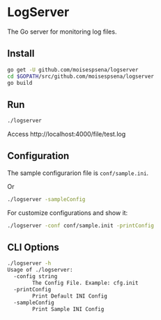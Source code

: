 # LogServer

The Go server for monitoring log files.

## Install

```bash
go get -U github.com/moisespsena/logserver
cd $GOPATH/src/github.com/moisespsena/logserver
go build
```

## Run

```bash
./logserver
```

Access http://localhost:4000/file/test.log

## Configuration

The sample configurarion file is `conf/sample.ini`.

Or 

```bash
./logserver -sampleConfig
```

For customize configurations and show it:

```bash
./logserver -conf conf/sample.init -printConfig
```

## CLI Options

```bash
./logserver -h
Usage of ./logserver:
  -config string
        The Config File. Example: cfg.init
  -printConfig
        Print Default INI Config
  -sampleConfig
        Print Sample INI Config
```

